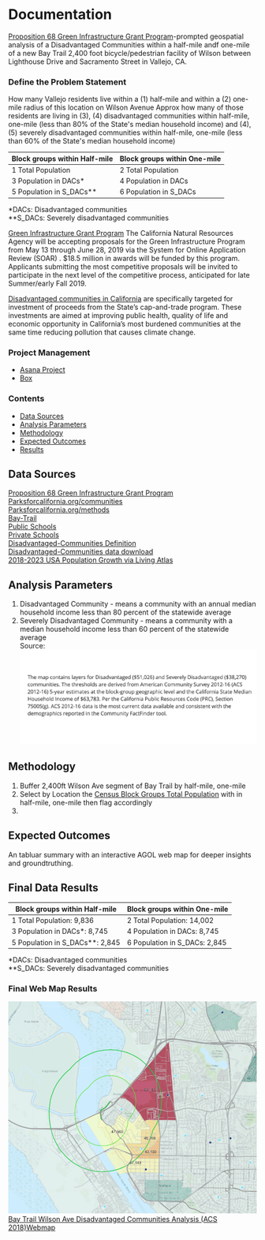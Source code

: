 # Documentation
[Proposition 68 Green Infrastructure Grant Program](http://resources.ca.gov/grants/wp-content/uploads/2019/05/Final-Guidelines-1.pdf)-prompted geospatial analysis of a Disadvantaged Communities within a half-mile andf one-mile of a new Bay Trail 2,400 foot bicycle/pedestrian facility of Wilson between Lighthouse Drive and Sacramento Street in Vallejo, CA.  

### Define the Problem Statement  
How many Vallejo residents live within a (1) half-mile and within a (2) one-mile radius of this location on Wilson Avenue
Approx how many of those residents are living in (3), (4) disadvantaged communities within half-mile, one-mile (less than 80% of the State's median household income) and (4), (5) severely disadvantaged communities within half-mile, one-mile (less than 60% of the State's median household income)

| Block groups within Half-mile    | Block groups within One-mile   | 
|----------------------------------|--------------------------------|
| 1 Total Population               | 2 Total Population    	        | 
| 3 Population in DACs*            | 4 Population in DACs	        | 
| 5 Population in S_DACs**         | 6 Population in S_DACs	        | 
*DACs: Disadvantaged communities  
**S_DACs: Severely disadvantaged communities  


[Green Infrastructure Grant Program](http://resources.ca.gov/grants/green-infrastructure/)
The California Natural Resources Agency will be accepting proposals for the Green Infrastructure Program from May 13 through June 28, 2019 via the System for Online Application Review (SOAR) . $18.5 million in awards will be funded by this program. Applicants submitting the most competitive proposals will be invited to participate in the next level of the competitive process, anticipated for late Summer/early Fall 2019.

[Disadvantaged communities in California](https://oehha.ca.gov/calenviroscreen/sb535) are specifically targeted for investment of proceeds from the State’s cap-and-trade program. These investments are aimed at improving public health, quality of life and economic opportunity in California’s most burdened communities at the same time reducing pollution that causes climate change.  

### Project Management 

- [Asana Project](https://app.asana.com/0/797943099119526/1127981031274287) 
- [Box](https://mtcdrive.box.com/s/5r25e366pxxw84vsosjrod1nmonz4wuu)

### Contents 

- [Data Sources](#data-sources)
- [Analysis Parameters](#analysis-parameters)
- [Methodology](#methodology)
- [Expected Outcomes](#expected-outcomes)
- [Results](#results)

## Data Sources  

[Proposition 68 Green Infrastructure Grant Program](http://resources.ca.gov/grants/wp-content/uploads/2019/05/Final-Guidelines-1.pdf)  
[Parksforcalifornia.org/communities](https://mtc.maps.arcgis.com/home/item.html?id=4855a666bbd9426a99618b2f5eaea827&view=table#overview)  
[Parksforcalifornia.org/methods](https://www.parksforcalifornia.org/methods)  
[Bay-Trail](https://mtc.maps.arcgis.com/home/item.html?id=7555b7dd7da546db8196241292e58144)  
[Public Schools](https://mtc.maps.arcgis.com/home/item.html?id=0b2288a1b781479781f4553542020dd6)  
[Private Schools](https://mtc.maps.arcgis.com/home/item.html?id=4a6e98bdac9e46a992d69f3e98d45b8f)  
[Disadvantaged-Communities Definition](https://www.cpuc.ca.gov/discom/)  
[Disadvantaged-Communities data download](https://www.parksforcalifornia.org/communities)  
[2018-2023 USA Population Growth via Living Atlas](https://mtc.maps.arcgis.com/home/item.html?id=42fc3a7efb914256b4e4707bd1b00847)  
 
## Analysis Parameters  
1. Disadvantaged Community - means a community with an annual median household income less than 80 percent of the statewide average  
2. Severely Disadvantaged Community - means a community with a median household income less than 60 percent of the statewide average  
Source: ![Parksforcalifornia.org/methods](pics/one.png)  

## Methodology  

1. Buffer 2,400ft Wilson Ave segment of Bay Trail by half-mile, one-mile 
2. Select by Location the [Census Block Groups Total Population](https://mtcdrive.box.com/s/pfsf6e0wf5rr5rxl345c0v63pwuwvrsv) with in half-mile, one-mile then flag accordingly 
3. 

## Expected Outcomes

An tabluar summary with an interactive AGOL web map for deeper insights and groundtruthing.  


## Final Data Results  

| Block groups within Half-mile     | Block groups within One-mile        | 
|-----------------------------------|-------------------------------------|
| 1 Total Population: 9,836         | 2 Total Population: 14,002  	      | 
| 3 Population in DACs*: 8,745      | 4 Population in DACs: 8,745         | 
| 5 Population in S_DACs**: 2,845   | 6 Population in S_DACs: 2,845       |   
*DACs: Disadvantaged communities  
**S_DACs: Severely disadvantaged communities   


### Final Web Map Results  
![Parksforcalifornia.org/methods](pics/two.png)
[Bay Trail Wilson Ave Disadvantaged Communities Analysis (ACS 2018)Webmap](https://mtc.maps.arcgis.com/home/item.html?id=39e3e7cac4c1426190a7d7c88037eb49)  


